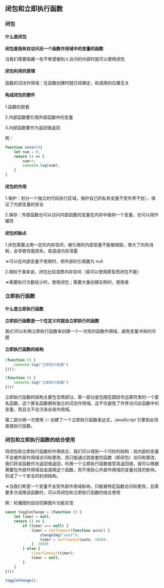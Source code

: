 

## 闭包和立即执行函数

### 闭包

#### 什么是闭包

**闭包是指有权访问另一个函数作用域中的变量的函数**

当我们需要隐藏一些不希望被别人访问的内容时就可以使用闭包

#### 闭包利用的原理

函数的词法作用域：在函数创建时就已经确定，和调用的位置无关

#### 构成闭包的要件

1.函数的嵌套

2.内部函数要引用外部函数中的变量

3.内部函数要作为返回值返回

例：

```js
function outer(){
    let num = 0;
    return () => {
        num++;
        console.log(num);
    }
}
```

#### 闭包的作用

1.保护：划分一个独立的代码执行区域，保护自己的私有变量不受外界干扰），保证了内部变量的安全

2.保存：外部函数也可以访问内部函数的变量在内存中维持一个变量，也可以用作缓存

#### 闭包的缺点

1.闭包需要占用一定的内存空间，被引用的内部变量不能被销毁，增大了内存消耗，会导致性能损失，易造成内存泄露

=>可以在内部变量不使用时，把外部的引用置为 null

2.相较于类来说，闭包比较浪费内存空间（类可以使用原型而闭包不能）

=>需要执行次数较少时，使用闭包；需要大量创建实例时，使用类

### 立即执行函数

#### 什么是立即执行函数

**立即执行函数是一个在定义时就会立即执行的函数**

我i们可以利用立即执行函数来创建一个一次性的函数作用域，避免变量冲突的问题

#### 立即执行函数的结构

```js
(function () {
    console.log("立即执行函数")
})();

(function () {
    console.log("立即执行函数")
}())
```

立即执行函数的结构主要包含两部分。第一部分是包围在圆括号运算符里的一个匿名函数，这个匿名函数拥有独立的词法作用域。这不仅避免了外界访问此函数中的变量，而且又不会污染全局作用域。

第二部分再一次使用 `()` 创建了一个立即执行函数表达式，JavaScript 引擎到此将直接执行函数。

### 闭包和立即执行函数的结合使用

将闭包和立即执行函数的作用结合，我们可以得到一个巧妙的结构：其内部的变量不会被外部作用域访问和更改，而只能通过其嵌套的函数（即闭包）访问和更改，我们将该函数作为返回值返回，利用一个立即执行函数接受其返回值，就可以根据需要在外部作用域自由调用这个函数，而不用担心外部作用域的变量对其的影响，形成了一个安全的封闭结构。

=>当我们希望一个变量不会受外部作用域影响，只能被特定函数访问和更改，且需要多次调用该函数时，可以将闭包和立即执行函数的结合使用

例：轮播图的自动切换图片功能实现

```js
const toggleChange = (function () {
    let timer = null;
    return () => {
        if (timer === null) {
            timer = setTimeout(function auto() {
                changeImg("next");
                timer = setTimeout(auto, 3000);
            }, 3000)
        } else {
            clearTimeout(timer);
            timer = null;
        }
    }
}())

toggleChange();
```
